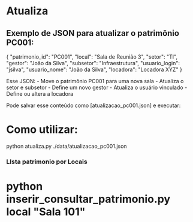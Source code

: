 # Atualiza

## Exemplo de JSON para atualizar o patrimônio PC001:

{
  "patrimonio_id": "PC001",
  "local": "Sala de Reunião 3",
  "setor": "TI",
  "gestor": "João da Silva",
  "subsetor": "Infraestrutura",
  "usuario_login": "jsilva",
  "usuario_nome": "João da Silva",
  "locadora": "Locadora XYZ"
}

Esse JSON:
    - Move o patrimônio PC001 para uma nova sala
    - Atualiza o setor e subsetor
    - Define um novo gestor
    - Atualiza o usuário vinculado
    - Define ou altera a locadora

Pode salvar esse conteúdo como [atualizacao_pc001.json] e executar:


# Como utilizar:
python atualiza.py ./data/atualizacao_pc001.json


### LIsta patrimonio por Locais

# python inserir_consultar_patrimonio.py local "Sala 101"
